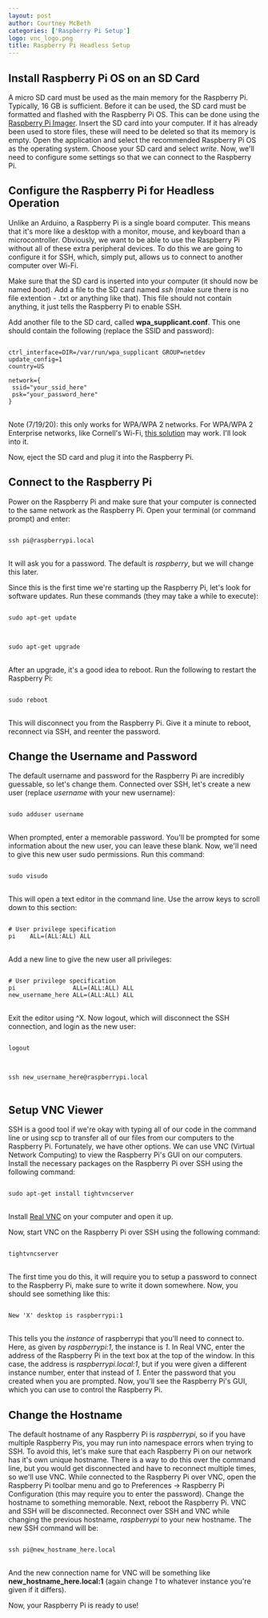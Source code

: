 ```yaml
---
layout: post
author: Courtney McBeth
categories: ['Raspberry Pi Setup']
logo: vnc_logo.png
title: Raspberry Pi Headless Setup
---
```


<link rel="stylesheet" href="{{site.baseurl}}/css/code_styles/googlecode.css">
<script src="{{site.baseurl}}/js/highlight.pack.js"></script>
<script>hljs.initHighlightingOnLoad();</script>

## Install Raspberry Pi OS on an SD Card

A micro SD card must be used as the main memory for the Raspberry Pi. Typically, 16 GB is sufficient. Before it can be used, the SD card must be formatted and flashed with the Raspberry Pi OS. This can be done using the [Raspberry Pi Imager](https://www.raspberrypi.org/downloads/). Insert the SD card into your computer. If it has already been used to store files, these will need to be deleted so that its memory is empty. Open the application and select the recommended Raspberry Pi OS as the operating system. Choose your SD card and select _write_. Now, we'll need to configure some settings so that we can connect to the Raspberry Pi.

## Configure the Raspberry Pi for Headless Operation

Unlike an Arduino, a Raspberry Pi is a single board computer. This means that it's more like a desktop with a monitor, mouse, and keyboard than a microcontroller. Obviously, we want to be able to use the Raspberry Pi without all of these extra peripheral devices. To do this we are going to configure it for SSH, which, simply put, allows us to connect to another computer over Wi-Fi.

Make sure that the SD card is inserted into your computer (it should now be named _boot_). Add a file to the SD card named _ssh_ (make sure there is no file extention - .txt or anything like that). This file should not contain anything, it just tells the Raspberry Pi to enable SSH.

Add another file to the SD card, called __wpa_supplicant.conf__. This one should contain the following (replace the SSID and password):

<pre>
<code class="shell">
ctrl_interface=DIR=/var/run/wpa_supplicant GROUP=netdev
update_config=1
country=US

network={
 ssid="your_ssid_here"
 psk="your_password_here"
}
</code>
</pre>

Note (7/19/20): this only works for WPA/WPA 2 networks. For WPA/WPA 2 Enterprise networks, like Cornell's Wi-Fi, [this solution](https://gist.github.com/elec3647/1e223c02ef2a9a3f836db7984011b53b) may work. I'll look into it.

Now, eject the SD card and plug it into the Raspberry Pi.

## Connect to the Raspberry Pi

Power on the Raspberry Pi and make sure that your computer is connected to the same network as the Raspberry Pi. Open your terminal (or command prompt) and enter:

<pre>
<code class="shell">
ssh pi@raspberrypi.local
</code>
</pre>

It will ask you for a password. The default is _raspberry_, but we will change this later.

Since this is the first time we're starting up the Raspberry Pi, let's look for software updates. Run these commands (they may take a while to execute):

<pre>
<code class="shell">
sudo apt-get update
</code>
</pre>

<pre>
<code class="shell">
sudo apt-get upgrade
</code>
</pre>

After an upgrade, it's a good idea to reboot. Run the following to restart the Raspberry Pi:

<pre>
<code class="shell">
sudo reboot
</code>
</pre>

This will disconnect you from the Raspberry Pi. Give it a minute to reboot, reconnect via SSH, and reenter the password.

## Change the Username and Password

The default username and password for the Raspberry Pi are incredibly guessable, so let's change them. Connected over SSH, let's create a new user (replace _username_ with your new username):

<pre>
<code class="shell">
sudo adduser username
</code>
</pre>

When prompted, enter a memorable password. You'll be prompted for some information about the new user, you can leave these blank. Now, we'll need to give this new user sudo permissions. Run this command:

<pre>
<code class="shell">
sudo visudo
</code>
</pre>

This will open a text editor in the command line. Use the arrow keys to scroll down to this section:

<pre>
<code class="shell">
# User privilege specification
pi    ALL=(ALL:ALL) ALL
</code>
</pre>

Add a new line to give the new user all privileges:

<pre>
<code class="shell">
# User privilege specification
pi                ALL=(ALL:ALL) ALL
new_username_here ALL=(ALL:ALL) ALL
</code>
</pre>

Exit the editor using ^X. Now logout, which will disconnect the SSH connection, and login as the new user:

<pre>
<code class="shell">
logout
</code>
</pre>

<pre>
<code class="shell">
ssh new_username_here@raspberrypi.local
</code>
</pre>

## Setup VNC Viewer

SSH is a good tool if we're okay with typing all of our code in the command line or using scp to transfer all of our files from our computers to the Raspberry Pi. Fortunately, we have other options. We can use VNC (Virtual Network Computing) to view the Raspberry Pi's GUI on our computers. Install the necessary packages on the Raspberry Pi over SSH using the following command:

<pre>
<code class="shell">
sudo apt-get install tightvncserver
</code>
</pre>

Install [Real VNC](https://www.realvnc.com/en/connect/download/viewer/) on your computer and open it up.

Now, start VNC on the Raspberry Pi over SSH using the following command:

<pre>
<code class="shell">
tightvncserver
</code>
</pre>

The first time you do this, it will require you to setup a password to connect to the Raspberry Pi, make sure to write it down somewhere. Now, you should see something like this:

<pre>
<code class="shell">
New 'X' desktop is raspberrypi:1
</code>
</pre>

This tells you the _instance_ of raspberrypi that you'll need to connect to. Here, as given by _raspberrypi:1_, the instance is _1_. In Real VNC, enter the address of the Raspberry Pi in the text box at the top of the window. In this case, the address is _raspberrypi.local:1_, but if you were given a different instance number, enter that instead of _1_. Enter the password that you created when you are prompted. Now, you'll see the Raspberry Pi's GUI, which you can use to control the Raspberry Pi.

## Change the Hostname

The default hostname of any Raspberry Pi is _raspberrypi_, so if you have multiple Raspberry Pis, you may run into namespace errors when trying to SSH. To avoid this, let's make sure that each Raspberry Pi on our network has it's own unique hostname. There is a way to do this over the command line, but you would get disconnected and have to reconnect multiple times, so we'll use VNC. While connected to the Raspberry Pi over VNC, open the Raspberry Pi toolbar menu and go to Preferences -> Raspberry Pi Configuration (this may require you to enter the password). Change the hostname to something memorable. Next, reboot the Raspberry Pi. VNC and SSH will be disconnected. Reconnect over SSH and VNC while changing the previous hostname, _raspberrypi_ to your new hostname. The new SSH command will be:

<pre>
<code class="shell">
ssh pi@new_hostname_here.local
</code>
</pre>

And the new connection name for VNC will be something like __new_hostname_here.local:1__ (again change _1_ to whatever instance you're given if it differs).

Now, your Raspberry Pi is ready to use!